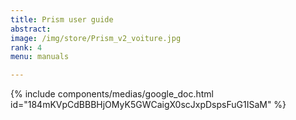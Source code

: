 ```yaml
---
title: Prism user guide
abstract: 
image: /img/store/Prism_v2_voiture.jpg
rank: 4
menu: manuals

---
```



{% include components/medias/google_doc.html id="184mKVpCdBBBHjOMyK5GWCaigX0scJxpDspsFuG1ISaM" %}
